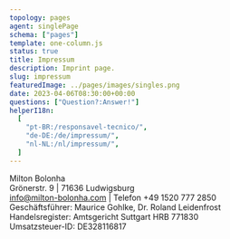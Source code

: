 ```yaml
---
topology: pages
agent: singlePage
schema: ["pages"]
template: one-column.js
status: true
title: Impressum
description: Imprint page.
slug: impressum
featuredImage: ../pages/images/singles.png
date: 2023-04-06T08:30:00+00:00
questions: ["Question?:Answer!"]
helperI18n:
  [
    "pt-BR:/responsavel-tecnico/",
    "de-DE:/de/impressum/",
    "nl-NL:/nl/impressum/",
  ]
---
```


Milton Bolonha  
Grönerstr. 9 | 71636 Ludwigsburg  
info@milton-bolonha.com | Telefon +49 1520 777 2850  
Geschäftsführer: Maurice Gohlke, Dr. Roland Leidenfrost  
Handelsregister: Amtsgericht Suttgart HRB 771830  
Umsatzsteuer-ID: DE328116817

